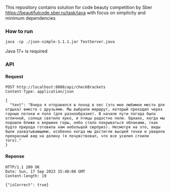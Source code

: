 This repository contains solution for code beauty competition by Sber https://beautifulcode.sber.ru/task/java
with focus on simplicity and minimum dependencies

### How to run


```java -cp ./json-simple-1.1.1.jar TextServer.java```

Java 17+ is required
 

### API
    
#### Request

```
POST http://localhost:8080/api/checkBrackets
Content-Type: application/json

{
  "text": "Вчера я отправился в поход в лес (это мое любимое место для отдыха) вместе с друзьями. Мы выбрали маршрут, который проходил через горные потоки и поля (для разнообразия). В начале пути погода была отличной, солнце светило ярко, и птицы радостно пели. Однако, когда мы подошли ближе к вершине горы, небо стало покрываться облаками, (как будто природа готовила нам небольшой сюрприз). Несмотря на это, виды были захватывающими, особенно когда мы достигли высшей точки и увидели прекрасный вид на долину (я почувствовал, что все усилия стоили того)."
}
```

#### Reponse

```
HTTP/1.1 200 OK
Date: Sun, 17 Sep 2023 15:48:08 GMT
Content-length: 19

{"isCorrect": true}
```

